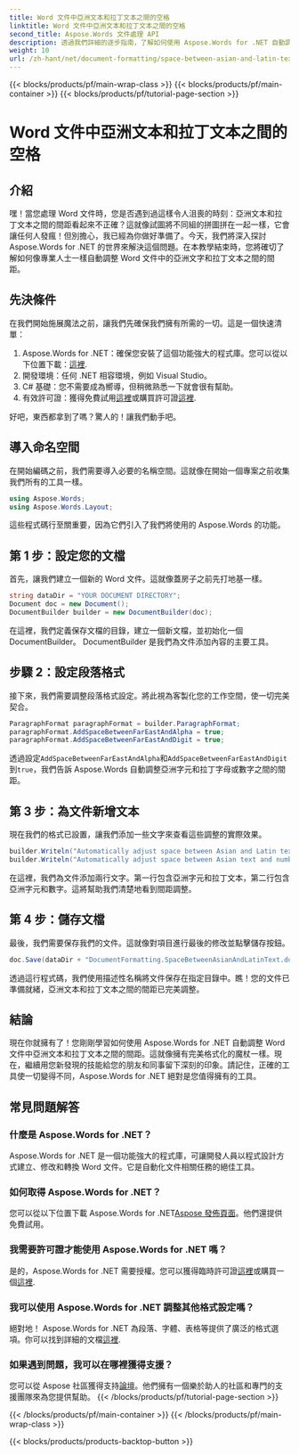 ```yaml
---
title: Word 文件中亞洲文本和拉丁文本之間的空格
linktitle: Word 文件中亞洲文本和拉丁文本之間的空格
second_title: Aspose.Words 文件處理 API
description: 透過我們詳細的逐步指南，了解如何使用 Aspose.Words for .NET 自動調整 Word 文件中的亞洲文本和拉丁文本之間的間距。
weight: 10
url: /zh-hant/net/document-formatting/space-between-asian-and-latin-text/
---
```


{{< blocks/products/pf/main-wrap-class >}}
{{< blocks/products/pf/main-container >}}
{{< blocks/products/pf/tutorial-page-section >}}

# Word 文件中亞洲文本和拉丁文本之間的空格

## 介紹

嘿！當您處理 Word 文件時，您是否遇到過這樣令人沮喪的時刻：亞洲文本和拉丁文本之間的間距看起來不正確？這就像試圖將不同組的拼圖拼在一起一樣，它會讓任何人發瘋！但別擔心，我已經為你做好準備了。今天，我們將深入探討 Aspose.Words for .NET 的世界來解決這個問題。在本教學結束時，您將確切了解如何像專業人士一樣自動調整 Word 文件中的亞洲文字和拉丁文本之間的間距。

## 先決條件

在我們開始施展魔法之前，讓我們先確保我們擁有所需的一切。這是一個快速清單：

1.  Aspose.Words for .NET：確保您安裝了這個功能強大的程式庫。您可以從以下位置下載：[這裡](https://releases.aspose.com/words/net/).
2. 開發環境：任何 .NET 相容環境，例如 Visual Studio。
3. C# 基礎：您不需要成為嚮導，但稍微熟悉一下就會很有幫助。
4. 有效許可證：獲得免費試用[這裡](https://releases.aspose.com/)或購買許可證[這裡](https://purchase.aspose.com/buy).

好吧，東西都拿到了嗎？驚人的！讓我們動手吧。

## 導入命名空間

在開始編碼之前，我們需要導入必要的名稱空間。這就像在開始一個專案之前收集我們所有的工具一樣。

```csharp
using Aspose.Words;
using Aspose.Words.Layout;
```

這些程式碼行至關重要，因為它們引入了我們將使用的 Aspose.Words 的功能。

## 第 1 步：設定您的文檔

首先，讓我們建立一個新的 Word 文件。這就像蓋房子之前先打地基一樣。

```csharp
string dataDir = "YOUR DOCUMENT DIRECTORY";
Document doc = new Document();
DocumentBuilder builder = new DocumentBuilder(doc);
```

在這裡，我們定義保存文檔的目錄，建立一個新文檔，並初始化一個 DocumentBuilder。 DocumentBuilder 是我們為文件添加內容的主要工具。

## 步驟 2：設定段落格式

接下來，我們需要調整段落格式設定。將此視為客製化您的工作空間，使一切完美契合。

```csharp
ParagraphFormat paragraphFormat = builder.ParagraphFormat;
paragraphFormat.AddSpaceBetweenFarEastAndAlpha = true;
paragraphFormat.AddSpaceBetweenFarEastAndDigit = true;
```

透過設定`AddSpaceBetweenFarEastAndAlpha`和`AddSpaceBetweenFarEastAndDigit`到`true`，我們告訴 Aspose.Words 自動調整亞洲字元和拉丁字母或數字之間的間距。

## 第 3 步：為文件新增文本

現在我們的格式已設置，讓我們添加一些文字來查看這些調整的實際效果。

```csharp
builder.Writeln("Automatically adjust space between Asian and Latin text");
builder.Writeln("Automatically adjust space between Asian text and numbers");
```

在這裡，我們為文件添加兩行文字。第一行包含亞洲字元和拉丁文本，第二行包含亞洲字元和數字。這將幫助我們清楚地看到間距調整。

## 第 4 步：儲存文檔

最後，我們需要保存我們的文件。這就像對項目進行最後的修改並點擊儲存按鈕。

```csharp
doc.Save(dataDir + "DocumentFormatting.SpaceBetweenAsianAndLatinText.docx");
```

透過這行程式碼，我們使用描述性名稱將文件保存在指定目錄中。瞧！您的文件已準備就緒，亞洲文本和拉丁文本之間的間距已完美調整。

## 結論

現在你就擁有了！您剛剛學習如何使用 Aspose.Words for .NET 自動調整 Word 文件中亞洲文本和拉丁文本之間的間距。這就像擁有完美格式化的魔杖一樣。現在，繼續用您新發現的技能給您的朋友和同事留下深刻的印象。請記住，正確的工具使一切變得不同，Aspose.Words for .NET 絕對是您值得擁有的工具。

## 常見問題解答

### 什麼是 Aspose.Words for .NET？

Aspose.Words for .NET 是一個功能強大的程式庫，可讓開發人員以程式設計方式建立、修改和轉換 Word 文件。它是自動化文件相關任務的絕佳工具。

### 如何取得 Aspose.Words for .NET？

您可以從以下位置下載 Aspose.Words for .NET[Aspose 發佈頁面](https://releases.aspose.com/words/net/)。他們還提供免費試用。

### 我需要許可證才能使用 Aspose.Words for .NET 嗎？

是的，Aspose.Words for .NET 需要授權。您可以獲得臨時許可證[這裡](https://purchase.aspose.com/temporary-license/)或購買一個[這裡](https://purchase.aspose.com/buy).

### 我可以使用 Aspose.Words for .NET 調整其他格式設定嗎？

絕對地！ Aspose.Words for .NET 為段落、字體、表格等提供了廣泛的格式選項。你可以找到詳細的文檔[這裡](https://reference.aspose.com/words/net/).

### 如果遇到問題，我可以在哪裡獲得支援？

您可以從 Aspose 社區獲得支持[論壇](https://forum.aspose.com/c/words/8)。他們擁有一個樂於助人的社區和專門的支援團隊來為您提供幫助。
{{< /blocks/products/pf/tutorial-page-section >}}

{{< /blocks/products/pf/main-container >}}
{{< /blocks/products/pf/main-wrap-class >}}

{{< blocks/products/products-backtop-button >}}
